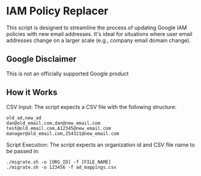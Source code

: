 # IAM Policy Replacer

This script is designed to streamline the process of updating Google IAM policies with new email addresses. It's ideal for situations where user email addresses change on a larger scale (e.g., company email domain change).

## Google Disclaimer
This is not an officially supported Google product

## How it Works

CSV Input:  The script expects a CSV file with the following structure:

```
old_ad,new_ad
dan@old_email.com,dan@new_email.com
test@old_email.com,A12345@new_email.com
manager@old_email.com,Z54321@new_email.com
```

Script Execution:  The script expects an organization id and CSV file name to be passed in:

```
./migrate.sh -o [ORG_ID] -f [FILE_NAME]
./migrate.sh -o 123456 -f ad_mappings.csv
```